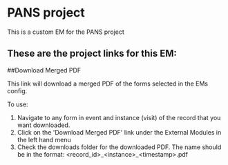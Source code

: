 # PANS project

This is a custom EM for the PANS project

These are the project links for this EM:
-----

##Download Merged PDF

This link will download a merged PDF of the forms selected in the EMs config.

To use:
1. Navigate to any form in event and instance (visit) of the record that you want downloaded.
2. Click on the 'Download Merged PDF' link under the External Modules in the left hand menu
3. Check the downloads folder for the downloaded PDF. The name should be in the format: 
    <record_id>\_\<instance>\_\<timestamp>.pdf 
 
